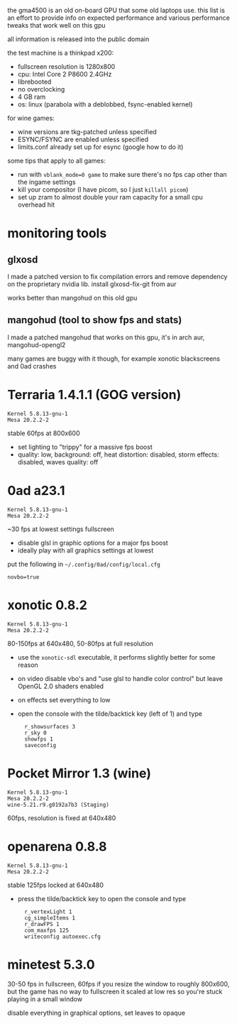 the gma4500 is an old on-board GPU that some old laptops use. this list is an effort to provide
info on expected performance and various performance tweaks that work well on this gpu

all information is released into the public domain

the test machine is a thinkpad x200:

* fullscreen resolution is 1280x800
* cpu: Intel Core 2 P8600 2.4GHz
* librebooted
* no overclocking
* 4 GB ram
* os: linux (parabola with a deblobbed, fsync-enabled kernel)

for wine games:
* wine versions are tkg-patched unless specified
* ESYNC/FSYNC are enabled unless specified
* limits.conf already set up for esync (google how to do it)

some tips that apply to all games:
* run with `vblank_mode=0 game` to make sure there's no fps cap other than the ingame settings
* kill your compositor (I have picom, so I just `killall picom`)
* set up zram to almost double your ram capacity for a small cpu overhead hit

# monitoring tools
## glxosd
I made a patched version to fix compilation errors and remove dependency on the proprietary nvidia
lib. install glxosd-fix-git from aur

works better than mangohud on this old gpu

## mangohud (tool to show fps and stats)
I made a patched mangohud that works on this gpu, it's in arch aur, mangohud-opengl2

many games are buggy with it though, for example xonotic blackscreens and 0ad crashes

# Terraria 1.4.1.1 (GOG version)

    Kernel 5.8.13-gnu-1
    Mesa 20.2.2-2

stable 60fps at 800x600

* set lighting to "trippy" for a massive fps boost
* quality: low, background: off, heat distortion: disabled, storm effects: disabled,
  waves quality: off

# 0ad a23.1

    Kernel 5.8.13-gnu-1
    Mesa 20.2.2-2

~30 fps at lowest settings fullscreen

* disable glsl in graphic options for a major fps boost
* ideally play with all graphics settings at lowest

put the following in `~/.config/0ad/config/local.cfg`

    novbo=true

# xonotic 0.8.2

    Kernel 5.8.13-gnu-1
    Mesa 20.2.2-2

80-150fps at 640x480, 50-80fps at full resolution

* use the `xonotic-sdl` executable, it performs slightly better for some reason
* on video disable vbo's and "use glsl to handle color control" but leave OpenGL 2.0 shaders enabled
* on effects set everything to low
* open the console with the tilde/backtick key (left of 1) and type

        r_showsurfaces 3
        r_sky 0
        showfps 1
        saveconfig

# Pocket Mirror 1.3 (wine)

    Kernel 5.8.13-gnu-1
    Mesa 20.2.2-2
    wine-5.21.r9.g0192a7b3 (Staging)

60fps, resolution is fixed at 640x480

# openarena 0.8.8

    Kernel 5.8.13-gnu-1
    Mesa 20.2.2-2

stable 125fps locked at 640x480

* press the tilde/backtick key to open the console and type

        r_vertexLight 1
        cg_simpleItems 1
        r_drawFPS 1
        com_maxfps 125
        writeconfig autoexec.cfg

# minetest 5.3.0

30-50 fps in fullscreen, 60fps if you resize the window to roughly 800x600, but the game has no
way to fullscreen it scaled at low res so you're stuck playing in a small window

disable everything in graphical options, set leaves to opaque
